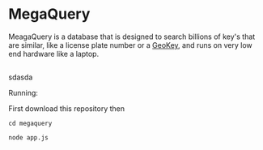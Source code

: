 # MegaQuery
MeagaQuery is a database that is designed to search billions of key's that are similar, like a license plate number or a [GeoKey](https://github.com/lakefox/goekey), and runs on very low end hardware like a laptop.
##

sdasda

Running:

First download this repository then
```
cd megaquery

node app.js
```
